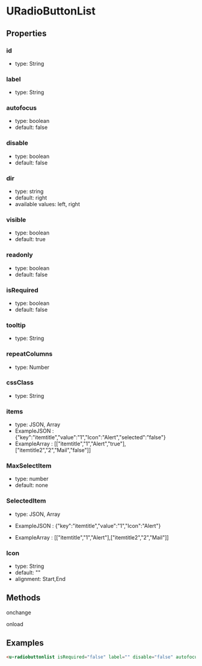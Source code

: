 # URadioButtonList

## Properties

### id

* type: String

### label

* type: String

### autofocus

* type: boolean
* default: false

### disable

* type: boolean
* default: false

### dir

* type: string
* default: right
* available values: left, right

### visible

* type: boolean
* default: true

### readonly

* type: boolean
* default: false

### isRequired

* type: boolean
* default: false

### tooltip

* type: String

### repeatColumns

* type: Number

### cssClass

* type: String


### items

* type: JSON, Array
* ExampleJSON : {"key":"itemtitle","value":"1","Icon":"Alert","selected":"false"} 
* ExampleArray : [["itemtitle","1","Alert","true"],["itemtitle2","2","Mail","false"]]

### MaxSelectItem

* type: number
* default: none

### SelectedItem

* type: JSON, Array

* ExampleJSON : {"key":"itemtitle","value":"1","Icon":"Alert"} 
* ExampleArray : [["itemtitle","1","Alert"],["itemtitle2","2","Mail"]]

### Icon

* type: String
* default: ""
* alignment: Start,End

## Methods

onchange

onload

## Examples

```html
<u-radiobuttonlist isRequired="false" label="" disable="false" autofocus="false" visible="true" repeatColumns="2" @change="" />
```
